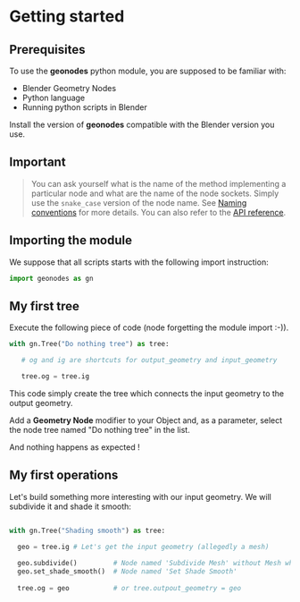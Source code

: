 # Getting started

## Prerequisites

To use the **geonodes** python module, you are supposed to be familiar with:
- Blender Geometry Nodes
- Python language
- Running python scripts in Blender

Install the version of **geonodes** compatible with the Blender version you use.

## Important

> You can ask yourself what is the name of the method implementing a particular node and what are the name of the node sockets.
> Simply use the `snake_case` version of the node name. See [Naming conventions](naming.md) for more details.
> You can also refer to the [API reference](https://al1brn.github.io/geonodes/).

## Importing the module

We suppose that all scripts starts with the following import instruction:

``` python
import geonodes as gn
``` 

## My first tree

Execute the following piece of code (node forgetting the module import :-)).

``` python
with gn.Tree("Do nothing tree") as tree:

   # og and ig are shortcuts for output_geometry and input_geometry

   tree.og = tree.ig
```

This code simply create the tree which connects the input geometry to the output geometry.

Add a **Geometry Node** modifier to your Object and, as a parameter, select the node tree named "Do nothing tree" in the list.

And nothing happens as expected !

## My first operations

Let's build something more interesting with our input geometry. We will subdivide it and shade it smooth:

``` python

with gn.Tree("Shading smooth") as tree:

  geo = tree.ig # Let's get the input geometry (allegedly a mesh)
  
  geo.subdivide()         # Node named 'Subdivide Mesh' without Mesh which is now implicit
  geo.set_shade_smooth()  # Node named 'Set Shade Smooth'
  
  tree.og = geo           # or tree.outpout_geometry = geo

``` 






